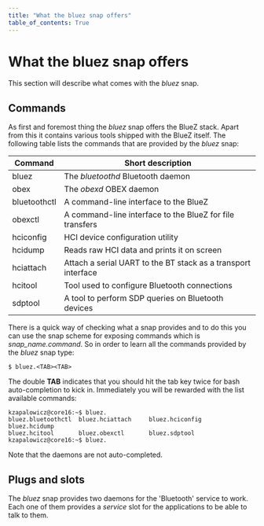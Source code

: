 ```yaml
---
title: "What the bluez snap offers"
table_of_contents: True
---
```


# What the bluez snap offers

This section will describe what comes with the *bluez* snap.

## Commands

As first and foremost thing the *bluez* snap offers the BlueZ stack. Apart from
this it contains various tools shipped with the BlueZ itself. The following
table lists the commands that are provided by the *bluez* snap:

| Command      | Short description                                             |
|--------------|---------------------------------------------------------------|
| bluez        | The *bluetoothd* Bluetooth daemon                             |
| obex         | The *obexd* OBEX daemon                                       |
| bluetoothctl | A command-line interface to the BlueZ 			       |	
| obexctl      | A command-line interface to the BlueZ for file transfers      |
| hciconfig    | HCI device configuration utility                              |
| hcidump      | Reads raw HCI data and prints it on screen                    |
| hciattach    | Attach a serial UART to the BT stack as a transport interface |
| hcitool      | Tool used to configure Bluetooth connections                  |
| sdptool      | A tool to perform SDP queries on Bluetooth devices            |

There is a quick way of checking what a snap provides and to do this you can
use the snap scheme for exposing commands which is *snap_name.command*. So in
order to learn all the commands provided by the *bluez* snap type:

```
$ bluez.<TAB><TAB>
```

The double **TAB** indicates that you should hit the tab key twice for bash
auto-completion to kick in. Immediately you will be rewarded with the list
available commands:

```
kzapalowicz@core16:~$ bluez.
bluez.bluetoothctl  bluez.hciattach     bluez.hciconfig     bluez.hcidump
bluez.hcitool       bluez.obexctl       bluez.sdptool       
kzapalowicz@core16:~$ bluez.
```

Note that the daemons are not auto-completed. 

## Plugs and slots

The *bluez* snap provides two daemons for the 'Bluetooth' service to work. Each
one of them provides a *service* slot for the applications to be able to talk to
them.

